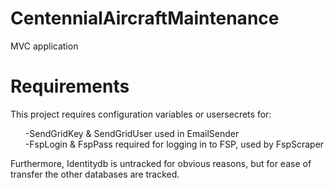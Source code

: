 # CentennialAircraftMaintenance
MVC application
# Requirements
This project requires configuration variables or usersecrets for:
<ul>
-SendGridKey & SendGridUser used in EmailSender<br>
-FspLogin & FspPass required for logging in to FSP, used by FspScraper
</ul>
Furthermore, Identitydb is untracked for obvious reasons, but for ease of transfer the other databases are tracked.
